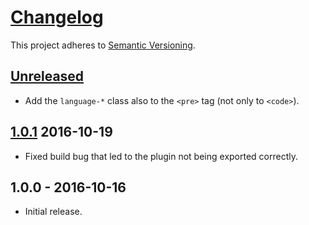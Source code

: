 # [Changelog](http://keepachangelog.com/)

This project adheres to [Semantic Versioning](http://semver.org/).

## [Unreleased][unreleased]
 * Add the `language-*` class also to the `<pre>` tag (not only to `<code>`).

## [1.0.1] 2016-10-19
 * Fixed build bug that led to the plugin not being exported correctly.

## 1.0.0 - 2016-10-16
* Initial release.

[unreleased]: https://github.com/valeriangalliat/markdown-it-highlightjs/compare/v1.0.1...HEAD
[1.0.1]: https://github.com/valeriangalliat/markdown-it-highlightjs/compare/v1.0.0...v1.0.1
